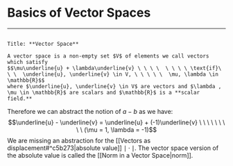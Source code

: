# Basics of Vector Spaces
---

```ad-Definition

Title: **Vector Space**

A vector space is a non-empty set $V$ of elements we call vectors which satisfy
$$\mu\underline{u} + \lambda\underline{v} \ \ \ \  \ \ \ \ \text{if}\ \ \  \underline{u}, \underline{v} \in V, \ \ \ \ \  \mu, \lambda \in \mathbb{R}$$
where $\underline{u}, \underline{v} \in V$ are vectors and $\lambda , \mu \in \mathbb{R}$ are scalars and $\mathbb{R}$ is a **scalar field.** 
```

Therefore we can abstract the notion of $a-b$ as we have:
$$\underline{u} - \underline{v} = \underline{u} + (-1)\underline{v} \ \ \ \ \ \ \ \ \ (\mu = 1, \lambda = -1)$$
We are missing an abstraction for the [[Vectors as displacement#^c5b273|absolute value]] $\mid \cdot \mid$. The vector space version of the absolute value is called the [[Norm in a Vector Space|norm]].